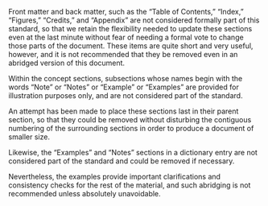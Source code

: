  

Front matter and back matter, such as the “Table of Contents,” “Index,” “Figures,” “Credits,” and “Appendix” are not considered formally part of this standard, so that we retain the flexibility needed to update these sections even at the last minute without fear of needing a formal vote to change those parts of the document. These items are quite short and very useful, however, and it is not recommended that they be removed even in an abridged version of this document. 

Within the concept sections, subsections whose names begin with the words “Note” or “Notes” or “Example” or “Examples” are provided for illustration purposes only, and are not considered part of the standard. 

An attempt has been made to place these sections last in their parent section, so that they could be removed without disturbing the contiguous numbering of the surrounding sections in order to produce a document of smaller size. 

Likewise, the “Examples” and “Notes” sections in a dictionary entry are not considered part of the standard and could be removed if necessary. 

Nevertheless, the examples provide important clarifications and consistency checks for the rest of the material, and such abridging is not recommended unless absolutely unavoidable. 





